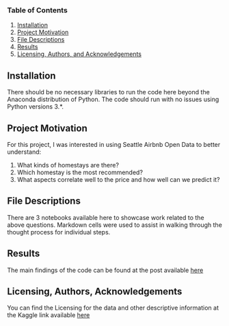 ### Table of Contents

1. [Installation](#installation)
2. [Project Motivation](#motivation)
3. [File Descriptions](#files)
4. [Results](#results)
5. [Licensing, Authors, and Acknowledgements](#licensing)

## Installation <a name="installation"></a>

There should be no necessary libraries to run the code here beyond the Anaconda distribution of Python.  The code should run with no issues using Python versions 3.*.

## Project Motivation<a name="motivation"></a>

For this project, I was interested in using Seattle Airbnb Open Data to better understand:

1. What kinds of homestays are there?
2. Which homestay is the most recommended?
3. What aspects correlate well to the price and how well can we predict it?


## File Descriptions <a name="files"></a>

There are 3 notebooks available here to showcase work related to the above questions. Markdown cells were used to assist in walking through the thought process for individual steps.

## Results<a name="results"></a>

The main findings of the code can be found at the post available [here](https://medium.com/@nguyen9x999/how-much-does-it-cost-for-homestays-when-you-use-the-airbnb-service-93673258caa2)

## Licensing, Authors, Acknowledgements<a name="licensing"></a>

You can find the Licensing for the data and other descriptive information at the Kaggle link available [here](https://www.kaggle.com/datasets/airbnb/seattle)
